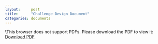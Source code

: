```yaml
---
layout:     post
title:      "Challenge Design Document"
categories: documents
---
```


<object data="{{ site.baseurl }}/assets/images/CDD/RSS_Team_5_CDD.pdf" type="application/pdf" width="850" height="1100">
   <p>\This browser does not support PDFs. Please download the PDF to view it: <a href="{{ site.baseurl }}/assets/images/CDD/RSS_Team_5_CDD.pdf">Download PDF</a>.</p>
</object>
